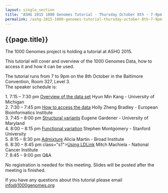 ```yaml
---
layout: single_section
title: "ASHG 2015 1000 Genomes Tutorial - Thursday October 8th - 7-9pm -  Baltimore Convention Center Room 327, level 3"
permalink: /ashg-2015-1000-genomes-tutorial-thursday-october-8th-7-9pm-baltimore-convention-center-room-327-leve/
---
```


## {{page.title}}

The 1000 Genomes project is holding a tutorial at ASHG 2015.  

This tutorial will cover and overview of the 1000 Genomes Data, how to access it and how it can be used.  

The tutorial runs from 7 to 9pm on the 8th October in the Baltimore Convention, Room 327, Level 3.  
The speaker schedule is:

1\. 7:15 – 7:30 pm [Overview of the data set](http://ftp.1000genomes.ebi.ac.uk/vol1/ftp/data_collections/1000_genomes_project/working/20151008_ASHG15_tutorial/20151008_ASHG15_overview.pdf) Hyun Min Kang - University of Michigan  
2\. 7:30 – 7:45 pm [How to access the data](http://ftp.1000genomes.ebi.ac.uk/vol1/ftp/data_collections/1000_genomes_project/working/20151008_ASHG15_tutorial/20151008_ASHG15_data_access.pdf) Holly Zheng Bradley - European Bioinformatics Institute  
3\. 7:45 – 8:00 pm [Structural variants](http://ftp.1000genomes.ebi.ac.uk/vol1/ftp/data_collections/1000_genomes_project/working/20151008_ASHG15_tutorial/20151008_ASHG15_sv.pdf) Eugene Gardener - University of Maryland  
4\. 8:00 – 8:15 pm [Functional variation](http://ftp.1000genomes.ebi.ac.uk/vol1/ftp/data_collections/1000_genomes_project/working/20151008_ASHG15_tutorial/20151008_ASHG15_functional_variation.pdf) Stephen Montgomery - Stanford University  
5\. 8:15 – 8:30 pm [Admixture](http://ftp.1000genomes.ebi.ac.uk/vol1/ftp/data_collections/1000_genomes_project/working/20151008_ASHG15_tutorial/20151008_ASHG15_admixture.pdf) Alicia Martin - Broad Institute  
6\. 8:30 – 8:45 pm class="s1">[Using LDLink](http://ftp.1000genomes.ebi.ac.uk/vol1/ftp/data_collections/1000_genomes_project/working/20151008_ASHG15_tutorial/20151008_ASHG15_LDlink.pdf) Mitch Machiela - National Cancer Institute  
7\. 8:45 – 9:00 pm Q&A

No registration is needed for this meeting. Slides will be posted after the meeting is finished.

If you have any questions about this tutorial please email [info@1000genomes.org](mailto:info@1000genomes.org)
